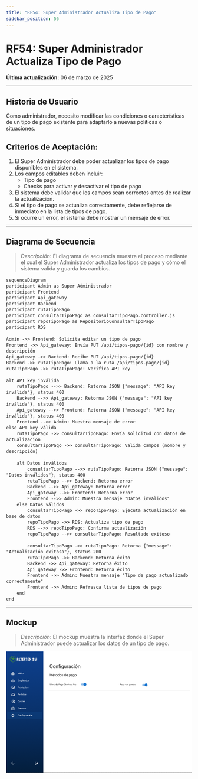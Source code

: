 ```yaml
---
title: "RF54: Super Administrador Actualiza Tipo de Pago"
sidebar_position: 56
---
```


# RF54: Super Administrador Actualiza Tipo de Pago

**Última actualización:** 06 de marzo de 2025

---

## Historia de Usuario

Como administrador, necesito modificar las condiciones o características de un tipo de pago existente para adaptarlo a nuevas políticas o situaciones.

## **Criterios de Aceptación:**

1. El Super Administrador debe poder actualizar los tipos de pago disponibles en el sistema.
2. Los campos editables deben incluir:
   - Tipo de pago
   - Checks para activar y desactivar el tipo de pago
3. El sistema debe validar que los campos sean correctos antes de realizar la actualización.
4. Si el tipo de pago se actualiza correctamente, debe reflejarse de inmediato en la lista de tipos de pago.
5. Si ocurre un error, el sistema debe mostrar un mensaje de error.

---

## **Diagrama de Secuencia**

> _Descripción_: El diagrama de secuencia muestra el proceso mediante el cual el Super Administrador actualiza los tipos de pago y cómo el sistema valida y guarda los cambios.

```mermaid
sequenceDiagram
participant Admin as Super Administrador
participant Frontend
participant Api_gateway
participant Backend
participant rutaTipoPago
participant consultarTipoPago as consultarTipoPago.controller.js
participant repoTipoPago as RepositorioConsultarTipoPago
participant RDS

Admin ->> Frontend: Solicita editar un tipo de pago
Frontend ->> Api_gateway: Envía PUT /api/tipos-pago/{id} con nombre y descripción
Api_gateway ->> Backend: Recibe PUT /api/tipos-pago/{id}
Backend ->> rutaTipoPago: Llama a la ruta /api/tipos-pago/{id}
rutaTipoPago ->> rutaTipoPago: Verifica API key

alt API key inválida
    rutaTipoPago -->> Backend: Retorna JSON {"message": "API key inválida"}, status 400
    Backend -->> Api_gateway: Retorna JSON {"message": "API key inválida"}, status 400
    Api_gateway -->> Frontend: Retorna JSON {"message": "API key inválida"}, status 400
    Frontend -->> Admin: Muestra mensaje de error
else API key válida
    rutaTipoPago ->> consultarTipoPago: Envía solicitud con datos de actualización
    consultarTipoPago ->> consultarTipoPago: Valida campos (nombre y descripción)

    alt Datos inválidos
        consultarTipoPago -->> rutaTipoPago: Retorna JSON {"message": "Datos inválidos"}, status 400
        rutaTipoPago -->> Backend: Retorna error
        Backend -->> Api_gateway: Retorna error
        Api_gateway -->> Frontend: Retorna error
        Frontend -->> Admin: Muestra mensaje "Datos inválidos"
    else Datos válidos
        consultarTipoPago ->> repoTipoPago: Ejecuta actualización en base de datos
        repoTipoPago ->> RDS: Actualiza tipo de pago
        RDS -->> repoTipoPago: Confirma actualización
        repoTipoPago -->> consultarTipoPago: Resultado exitoso

        consultarTipoPago ->> rutaTipoPago: Retorna {"message": "Actualización exitosa"}, status 200
        rutaTipoPago ->> Backend: Retorna éxito
        Backend ->> Api_gateway: Retorna éxito
        Api_gateway ->> Frontend: Retorna éxito
        Frontend ->> Admin: Muestra mensaje "Tipo de pago actualizado correctamente"
        Frontend ->> Admin: Refresca lista de tipos de pago
    end
end
```

---

## **Mockup**

> _Descripción_: El mockup muestra la interfaz donde el Super Administrador puede actualizar los datos de un tipo de pago.

![alt text](imagenes/RF52.png)
